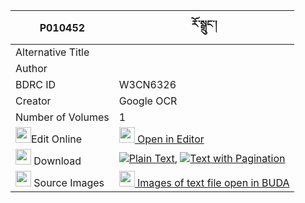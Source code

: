 |P010452|རོ་སྒྲུང་། 
| --- | --- 
|Alternative Title |
|Author | 
|BDRC ID | W3CN6326
|Creator | Google OCR
|Number of Volumes| 1
|<img width="25" src="https://img.icons8.com/color/25/000000/edit-property.png">Edit Online| [<img width="25" src="https://avatars.githubusercontent.com/u/45091458?s=200&v=4"> Open in Editor](http://editor.openpecha.org/P010452)
|<img width="25" src="https://img.icons8.com/fluent/48/000000/download-2.png"/>  Download | [![](https://img.icons8.com/color/20/000000/txt.png)Plain Text](https://github.com/Openpecha/P010452/releases/download/v1/rodrung_plain_P010452.zip), [![](https://img.icons8.com/color/20/000000/txt.png)Text with Pagination](https://github.com/Openpecha/P010452/releases/download/v1/rodrung_pages_P010452.zip)
|<img width="25" src="https://img.icons8.com/plasticine/100/000000/pictures-folder.png"/>  Source Images | [<img width="25" src="https://library.bdrc.io/icons/BUDA-small.svg"> Images of text file open in BUDA](https://library.bdrc.io/show/bdr:W3CN6326)
